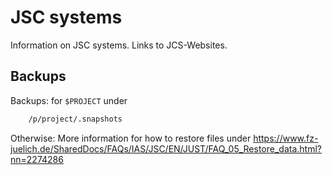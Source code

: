 # JSC systems #

Information on JSC systems. Links to JCS-Websites.

## Backups ##

Backups: for `$PROJECT` under

``` bash
	/p/project/.snapshots
```

Otherwise: More information for how to restore files under
https://www.fz-juelich.de/SharedDocs/FAQs/IAS/JSC/EN/JUST/FAQ_05_Restore_data.html?nn=2274286
